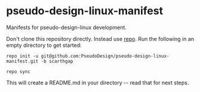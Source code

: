 # pseudo-design-linux-manifest

Manifests for pseudo-design-linux development.

Don't clone this repository directly.  Instead use [repo](https://gerrit.googlesource.com/git-repo).  Run the following in an empty directory to get started:

`repo init -u git@github.com:PseudoDesign/pseudo-design-linux-manifest.git -b scarthgap`

`repo sync`

This will create a README.md in your directory -- read that for next steps.